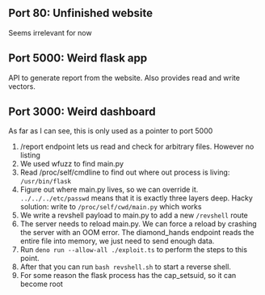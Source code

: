 ## Port 80: Unfinished website

Seems irrelevant for now

## Port 5000: Weird flask app

API to generate report from the website. Also provides read and write vectors.

## Port 3000: Weird dashboard

As far as I can see, this is only used as a pointer to port 5000

1. /report endpoint lets us read and check for arbitrary files. However no listing
2. We used wfuzz to find main.py
3. Read /proc/self/cmdline to find out where out process is living: `/usr/bin/flask` 
4. Figure out where main.py lives, so we can override it. `../../../etc/passwd` means that it is exactly three layers deep. Hacky solution: write to `/proc/self/cwd/main.py` which works
5. We write a revshell payload to main.py to add a new `/revshell` route
6. The server needs to reload main.py. We can force a reload by crashing the server with an OOM error. The diamond_hands endpoint reads the entire file into memory, we just need to send enough data.
7. Run `deno run --allow-all ./exploit.ts` to perform the steps to this point.
8. After that you can run `bash revshell.sh` to start a reverse shell.
9. For some reason the flask process has the cap_setsuid, so it can become root